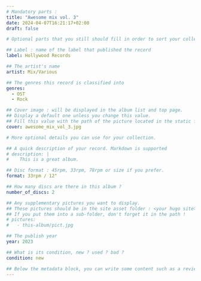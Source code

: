 ```yaml
---
# Mandatory parts :
title: "Awesome mix vol. 3"
date: 2024-04-07T16:21:17+02:00
draft: false

# Optional parts that you still should fill in order to sort your collection

## Label : name of the label that published the record
label: Hollywood Records

## The artist's name
artist: Mix/Various

## The genres this record is classified into
genres:
  - OST
  - Rock

## Cover image : will be displayed in the album list and top page.
## Display a default one unless you change this value.
## Fill this value with the path of the picture located in the static folder
cover: awesome_mix_vol_3.jpg

# More optional details you can use for your collection.

## A quick description of your record. Markdown is supported
# description: |
#    This is a great album.

## Disc format : 45rpm, 33rpm, 78rpm or size if you prefer.
format: 33rpm / 12"

## How many discs are there in this album ?
number_of_discs: 2

## Any supplementary pictures you want to display.
## These pictures should be in the site asset folder : <your hugo site>/static
## If you put them into a sub-folder, don't forget it in the path !
# pictures:
#   - this-album/pict.jpg

## The publish year
year: 2023

## What is its condition, new ? used ? bad ?
condition: new

## Below the metadata block, you can write some content such as a review or anything else you want. It'll be displayed in the album page.
---
```

